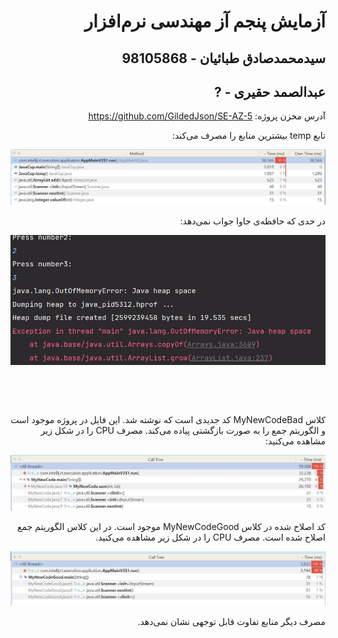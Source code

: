 <div dir="rtl">

# آزمایش پنجم آز مهندسی نرم‌افزار

## سیدمحمدصادق طبائیان - 98105868

## عبدالصمد حقیری - ?


آدرس مخزن پروژه: https://github.com/GildedJson/SE-AZ-5

تابع temp بیشترین منابع را مصرف می‌کند:

<img src="./img/methods1.JPG" width="600px">

در حدی که حافظه‌ی جاوا جواب نمی‌دهد:

<img src="./img/heap1.JPG" width="600px">

&nbsp;

&nbsp;

کلاس MyNewCodeBad کد جدیدی است که نوشته شد. این فایل در پروژه موجود است و الگوریتم جمع را به صورت بازگشتی پیاده می‌کند. مصرف CPU را در شکل زیر مشاهده می‌کنید:

<img src="./img/badcpu.JPG" width="600px">

کد اصلاح شده در کلاس MyNewCodeGood موجود است. در این کلاس الگوریتم جمع اصلاح شده است. مصرف CPU را در شکل زیر مشاهده می‌کنید.

<img src="./img/goodcpu.JPG" width="600px">

مصرف دیگر منابع تفاوت قابل توجهی نشان نمی‌دهد.

</div>